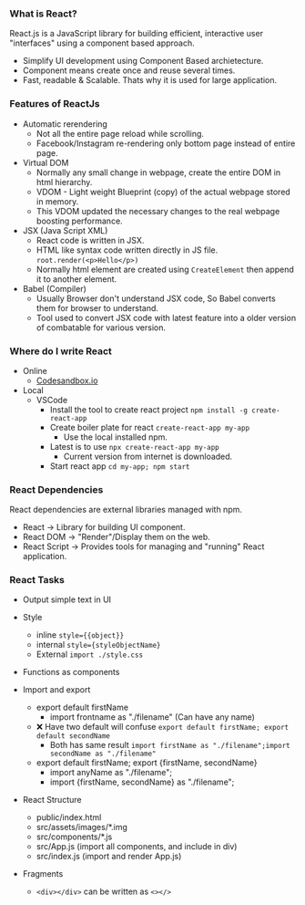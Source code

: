 ### What is React?
React.js is a JavaScript library for building efficient, interactive user "interfaces" using a component based approach.
- Simplify UI development using Component Based archietecture.
- Component means create once and reuse several times.
- Fast, readable & Scalable. Thats why it is used for large application.
### Features of ReactJs
- Automatic rerendering
    - Not all the entire page reload while scrolling.
    - Facebook/Instagram re-rendering only bottom page instead of entire page.
- Virtual DOM
    - Normally any small change in webpage, create the entire DOM in html hierarchy.
    - VDOM - Light weight Blueprint (copy) of the actual webpage stored in memory.
    - This VDOM updated the necessary changes to the real webpage boosting performance.
- JSX (Java Script XML)
    - React code is written in JSX.
    - HTML like syntax code written directly in JS file. `root.render(<p>Hello</p>)`
    - Normally html element are created using `CreateElement` then append it to another element.
- Babel (Compiler)
    - Usually Browser don't understand JSX code, So Babel converts them for browser to understand.
    - Tool used to convert JSX code with latest feature into a older version of combatable for various version.
### Where do I write React
- Online
    - [Codesandbox.io](https://codesandbox.io/)
- Local
    - VSCode
        - Install the tool to create react project `npm install -g create-react-app`
        - Create boiler plate for react `create-react-app my-app`
            - Use the local installed npm.
        - Latest is to use `npx create-react-app my-app`
            - Current version from internet is downloaded.
        - Start react app `cd my-app; npm start`
### React Dependencies
React dependencies are external libraries managed with npm.
- React -> Library for building UI component.
- React DOM -> "Render"/Display them on the web.
- React Script -> Provides tools for managing and "running" React application.

### React Tasks
- Output simple text in UI
- Style
    - inline `style={{object}}`
    - internal `style={styleObjectName}`
    - External `import ./style.css`
- Functions as components

- Import and export
    - export default firstName
        - import frontname as "./filename" (Can have any name)
    - ❌ Have two default will confuse `export default firstName; export default secondName`
        - Both has same result `import firstName as "./filename";import secondName as "./filename"`
    - export default firstName; export {firstName, secondName}
        - import anyName as "./filename";
        - import {firstName, secondName} as "./filename"; 
- React Structure
    - public/index.html
    - src/assets/images/*.img
    - src/components/*.js
    - src/App.js (import all components, and include in div)
    - src/index.js (import and render App.js)
- Fragments
    - `<div></div>` can be written as `<></>`